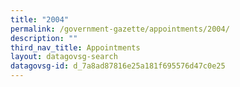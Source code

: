 ```yaml
---
title: "2004"
permalink: /government-gazette/appointments/2004/
description: ""
third_nav_title: Appointments
layout: datagovsg-search
datagovsg-id: d_7a8ad87816e25a181f695576d47c0e25
---
```

